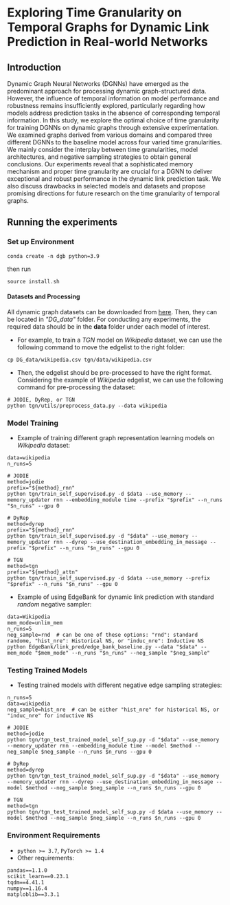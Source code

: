 # Exploring Time Granularity on Temporal Graphs for Dynamic Link Prediction in Real-world Networks

## Introduction

Dynamic Graph Neural Networks (DGNNs) have emerged as the predominant approach for processing dynamic graph-structured data. However, the influence of temporal information on model performance and robustness remains insufficiently explored, particularly regarding how models address prediction tasks in the absence of corresponding temporal information. In this study, we explore the optimal choice of time granularity for training DGNNs on dynamic graphs through extensive experimentation. We examined graphs derived from various domains and compared three different DGNNs to the baseline model across four varied time granularities. We mainly consider the interplay between time granularities, model architectures, and negative sampling strategies to obtain general conclusions. Our experiments reveal that a sophisticated memory mechanism and proper time granularity are crucial for a DGNN to deliver exceptional and robust performance in the dynamic link prediction task. We also discuss drawbacks in selected models and datasets and propose promising directions for future research on the time granularity of temporal graphs.

## Running the experiments

### Set up Environment
```{bash}
conda create -n dgb python=3.9
```

then run 
```{bash}
source install.sh
```

#### Datasets and Processing
All dynamic graph datasets can be downloaded from [here](https://zenodo.org/record/7213796#.Y1cO6y8r30o).
Then, they can be located in *"DG_data"* folder.
For conducting any experiments, the required data should be in the **data** folder under each model of interest.

* For example, to train a *TGN* model on *Wikipedia* dataset, we can use the following command to move the edgelist to the right folder:
```{bash}
cp DG_data/wikipedia.csv tgn/data/wikipedia.csv
```

* Then, the edgelist should be pre-processed to have the right format.
Considering the example of *Wikipedia* edgelist, we can use the following command for pre-processing the dataset:
```{bash}
# JODIE, DyRep, or TGN
python tgn/utils/preprocess_data.py --data wikipedia
```


### Model Training
* Example of training different graph representation learning models on *Wikipedia* dataset:
```{bash}
data=wikipedia
n_runs=5

# JODIE
method=jodie
prefix="${method}_rnn"
python tgn/train_self_supervised.py -d $data --use_memory --memory_updater rnn --embedding_module time --prefix "$prefix" --n_runs "$n_runs" --gpu 0

# DyRep
method=dyrep
prefix="${method}_rnn"
python tgn/train_self_supervised.py -d "$data" --use_memory --memory_updater rnn --dyrep --use_destination_embedding_in_message --prefix "$prefix" --n_runs "$n_runs" --gpu 0

# TGN
method=tgn
prefix="${method}_attn"
python tgn/train_self_supervised.py -d $data --use_memory --prefix "$prefix" --n_runs "$n_runs" --gpu 0
```

* Example of using EdgeBank for dynamic link prediction with standard *random* negative sampler:
```{bash}
data=Wikipedia
mem_mode=unlim_mem
n_runs=5
neg_sample=rnd  # can be one of these options: "rnd": standard randome, "hist_nre": Historical NS, or "induc_nre": Inductive NS
python EdgeBank/link_pred/edge_bank_baseline.py --data "$data" --mem_mode "$mem_mode" --n_runs "$n_runs" --neg_sample "$neg_sample"
```

### Testing Trained Models
* Testing trained models with different negative edge sampling strategies:
```{bash}
n_runs=5
data=wikipedia
neg_sample=hist_nre  # can be either "hist_nre" for historical NS, or "induc_nre" for inductive NS

# JODIE
method=jodie
python tgn/tgn_test_trained_model_self_sup.py -d "$data" --use_memory --memory_updater rnn --embedding_module time --model $method --neg_sample $neg_sample --n_runs $n_runs --gpu 0

# DyRep
method=dyrep
python tgn/tgn_test_trained_model_self_sup.py -d "$data" --use_memory --memory_updater rnn --dyrep --use_destination_embedding_in_message --model $method --neg_sample $neg_sample --n_runs $n_runs --gpu 0

# TGN
method=tgn
python tgn/tgn_test_trained_model_self_sup.py -d $data --use_memory --model $method --neg_sample $neg_sample --n_runs $n_runs --gpu 0

```

### Environment Requirements
* `python >= 3.7`, `PyTorch >= 1.4`
* Other requirements:
```{bash}
pandas==1.1.0
scikit_learn==0.23.1
tqdm==4.41.1
numpy==1.16.4
matploblib==3.3.1
```

